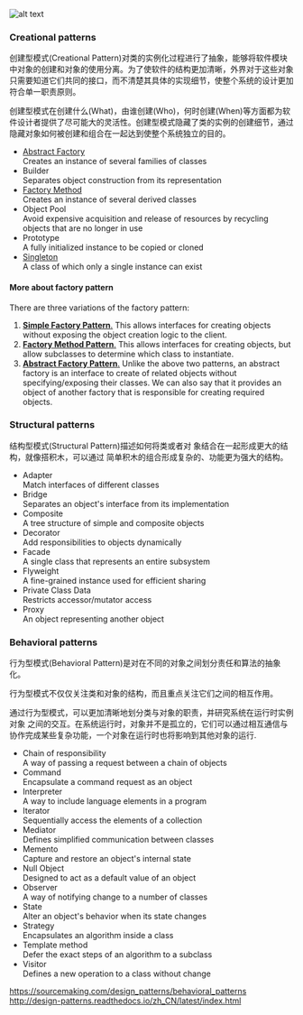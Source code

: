 ![alt text](https://github.com/vectormars/CPP/blob/master/Design%20pattern/Design%20Patterns.jpg)
### Creational patterns
创建型模式(Creational Pattern)对类的实例化过程进行了抽象，能够将软件模块中对象的创建和对象的使用分离。为了使软件的结构更加清晰，外界对于这些对象只需要知道它们共同的接口，而不清楚其具体的实现细节，使整个系统的设计更加符合单一职责原则。

创建型模式在创建什么(What)，由谁创建(Who)，何时创建(When)等方面都为软件设计者提供了尽可能大的灵活性。创建型模式隐藏了类的实例的创建细节，通过隐藏对象如何被创建和组合在一起达到使整个系统独立的目的。

* [Abstract Factory](https://github.com/vectormars/CPP/tree/master/Design%20pattern/Abstract%20Factory%20Pattern)     
Creates an instance of several families of classes
* Builder    
Separates object construction from its representation
* [Factory Method](https://github.com/vectormars/CPP/tree/master/Design%20pattern/Factory%20Method%20Pattern)    
Creates an instance of several derived classes
* Object Pool    
Avoid expensive acquisition and release of resources by recycling objects that are no longer in use
* Prototype    
A fully initialized instance to be copied or cloned
* [Singleton](https://github.com/vectormars/CPP/blob/master/Design%20pattern/Singleton%20Pattern/README.md)    
A class of which only a single instance can exist

#### More about factory pattern
There are three variations of the factory pattern:
1. [**Simple Factory Pattern**.](https://github.com/vectormars/CPP/tree/master/Design%20pattern/Simple%20Factory%20Pattern) This allows interfaces for creating objects without exposing the object creation logic to the client.
2. [**Factory Method Pattern**.](https://github.com/vectormars/CPP/tree/master/Design%20pattern/Factory%20Method%20Pattern) This allows interfaces for creating objects, but allow subclasses to determine which class to instantiate.
3. [**Abstract Factory Pattern**.](https://github.com/vectormars/CPP/tree/master/Design%20pattern/Abstract%20Factory%20Pattern) Unlike the above two patterns, an abstract factory is an interface to create of related objects without specifying/exposing their classes. We can also say that it provides an object of another factory that is responsible for creating required objects.

### Structural patterns
结构型模式(Structural Pattern)描述如何将类或者对 象结合在一起形成更大的结构，就像搭积木，可以通过 简单积木的组合形成复杂的、功能更为强大的结构。

* Adapter   
Match interfaces of different classes
* Bridge   
Separates an object's interface from its implementation
* Composite   
A tree structure of simple and composite objects
* Decorator   
Add responsibilities to objects dynamically
* Facade    
A single class that represents an entire subsystem
* Flyweight    
A fine-grained instance used for efficient sharing
* Private Class Data    
Restricts accessor/mutator access
* Proxy    
An object representing another object

### Behavioral patterns
行为型模式(Behavioral Pattern)是对在不同的对象之间划分责任和算法的抽象化。

行为型模式不仅仅关注类和对象的结构，而且重点关注它们之间的相互作用。

通过行为型模式，可以更加清晰地划分类与对象的职责，并研究系统在运行时实例对象 之间的交互。在系统运行时，对象并不是孤立的，它们可以通过相互通信与协作完成某些复杂功能，一个对象在运行时也将影响到其他对象的运行.

* Chain of responsibility    
A way of passing a request between a chain of objects
* Command    
Encapsulate a command request as an object
* Interpreter    
A way to include language elements in a program
* Iterator   
Sequentially access the elements of a collection
* Mediator    
Defines simplified communication between classes
* Memento    
Capture and restore an object's internal state
* Null Object    
Designed to act as a default value of an object
* Observer    
A way of notifying change to a number of classes
* State    
Alter an object's behavior when its state changes
* Strategy    
Encapsulates an algorithm inside a class
* Template method    
Defer the exact steps of an algorithm to a subclass
* Visitor    
Defines a new operation to a class without change


https://sourcemaking.com/design_patterns/behavioral_patterns     
http://design-patterns.readthedocs.io/zh_CN/latest/index.html
